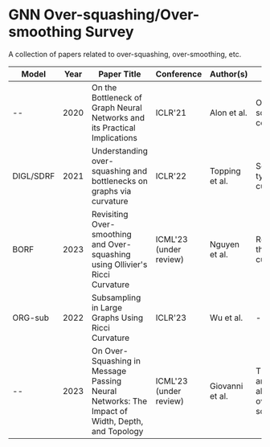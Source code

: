 # GNN Over-squashing/Over-smoothing Survey
A collection of papers related to over-squashing, over-smoothing, etc.

| Model | Year | Paper Title | Conference | Author(s) | Notes | Code |
| --- | --- | --- | --- | --- | --- | --- |
| -- | 2020 | On the Bottleneck of Graph Neural Networks and its Practical Implications | ICLR'21 | Alon et al. | Over-squashing concept | -- |
| DIGL/SDRF | 2021 | Understanding over-squashing and bottlenecks on graphs via curvature | ICLR'22 | Topping et al. | Several types of curvature | https://github.com/jctops/understanding-oversquashing |
| BORF | 2023 | Revisiting Over-smoothing and Over-squashing using Ollivier's Ricci Curvature | ICML'23 (under review) | Nguyen et al. | Rewiring through curvature | -- |
| ORG-sub | 2022 | Subsampling in Large Graphs Using Ricci Curvature | ICLR'23 | Wu et al. | -- | https://openreview.net/forum?id=w9WUQkBvpI |
| -- | 2023 | On Over-Squashing in Message Passing Neural Networks: The Impact of Width, Depth, and Topology | ICML'23 (under review) | Giovanni et al. | Theoretical analysis about over-squashing | -- |

